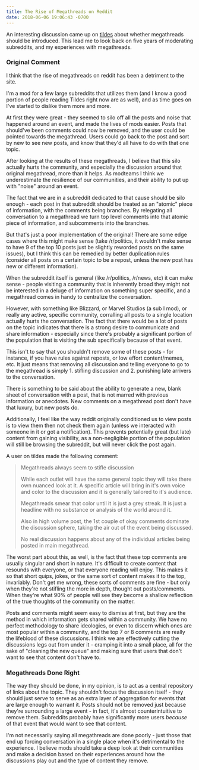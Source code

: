 ```yaml
---
title: The Rise of Megathreads on Reddit
date: 2018-06-06 19:06:43 -0700
---
```


An interesting discussion came up on [tildes](https://tildes.net) about whether megathreads should be introduced. This lead me to look back on five years of moderating subreddits, and my experiences with megathreads.


### Original Comment 

I think that the rise of megathreads on reddit has been a detriment to the site.

I'm a mod for a few large subreddits that utilizes them (and I know a good portion of people reading Tildes right now are as well), and as time goes on I've started to dislike them more and more.

At first they were great - they seemed to silo off all the posts and noise that happened around an event, and made the lives of mods easier. Posts that should've been comments could now be removed, and the user could be pointed towards the megathread. Users could go back to the post and sort by new to see new posts, and know that they'd all have to do with that one topic.

After looking at the results of these megathreads, I believe that this silo actually hurts the community, and especially the discussion around that original megathread, more than it helps. As modteams I think we underestimate the resilience of our communities, and their ability to put up with "noise" around an event.

The fact that we are in a subreddit dedicated to that cause should be silo enough - each post in that subreddit should be treated as an "atomic" piece of information, with the comments being branches. By relegating all conversation to a megathread we turn top level comments into that atomic piece of information, and subcomments into the branches.

But that's just a poor implementation of the original! There are some edge cases where this might make sense (take /r/politics, it wouldn't make sense to have 9 of the top 10 posts just be slightly reworded posts on the same issues), but I think this can be remedied by better duplication rules (consider all posts on a certain topic to be a repost, unless the new post has new or different information).

When the subreddit itself is general (like /r/politics, /r/news, etc) it can make sense - people visiting a community that is inherently broad they might not be interested in a deluge of information on something super specific, and a megathread comes in handy to centralize the conversation.

However, with something like Blizzard, or Marvel Studios (a sub I mod), or really any active, specific community, corralling all posts to a single location actually hurts the conversation. The fact that there would be a lot of posts on the topic indicates that there is a strong desire to communicate and share information - especially since there's probably a significant portion of the population that is visiting the sub specifically because of that event.

This isn't to say that you shouldn't remove some of these posts - for instance, if you have rules against reposts, or low effort content/memes, etc. It just means that removing all discussion and telling everyone to go to the megathread is simply 1. stifling discussion and 2. punishing late arrivers to the conversation.

There is something to be said about the ability to generate a new, blank sheet of conversation with a post, that is not marred with previous information or anecdotes. New comments on a megathread post don't have that luxury, but new posts do.

Additionally, I feel like the way reddit originally conditioned us to view posts is to view them then not check them again (unless we interacted with someone in it or got a notification). This prevents potentially great (but late) content from gaining visibility, as a non-negligible portion of the population will still be browsing the subreddit, but will never click the post again.


A user on tildes made the following comment:

> Megathreads always seem to stifle discussion
> 
> While each outlet will have the same general topic they will take there own nuanced look at it. A specific article will bring in it's own voice and color to the discussion and it is generally tailored to it's audience.
> 
> Megathreads smear that color until it is just a grey streak. It is just a headline with no substance or analysis of the world around it.
> 
> Also in high volume post, the 1st couple of okay comments dominate the discussion sphere, taking the air out of the event being discussed.
> 
> No real discussion happens about any of the individual articles being posted in main megathread.

The worst part about this, as well, is the fact that these top comments are usually singular and short in nature. It's difficult to create content that resounds with everyone, or that everyone reading will enjoy. This makes it so that short quips, jokes, or the same sort of content makes it to the top, invariably. Don't get me wrong, these sorts of comments are fine - but only when they're not stifling the more in depth, thought out posts/comments. When they're what 90% of people will see they become a shallow reflection of the true thoughts of the community on the matter.

Posts and comments might seem easy to dismiss at first, but they are the method in which information gets shared within a community. We have no perfect methodology to share ideologies, or even to discern which ones are most popular within a community, and the top 7 or 8 comments are really the lifeblood of these discussions. I think we are effectively cutting the discussions legs out from under it - cramping it into a small place, all for the sake of "cleaning the new queue" and making sure that users that don't want to see that content don't have to.

### Megathreads Done Right

The way they should be done, in my opinion, is to act as a central repository of links about the topic. They shouldn't focus the discussion itself - they should just serve to serve as an extra layer of aggregation for events that are large enough to warrant it. Posts should not be removed just because they're surrounding a large event - in fact, it's almost counterintuitive to remove them. Subreddits probably have significantly more users *because* of that event that would want to see that content. 

I'm not necessarily saying all megathreads are done poorly - just those that end up forcing conversation in a single place when it's detrimental to the experience. I believe mods should take a deep look at their communities and make a decision based on their experiences around how the discussions play out and the type of content they remove. 